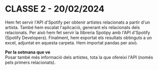 # CLASSE 2 - 20/02/2024

Hem fet servir l'API d'Spotify per obtenir artistes relacionats a partir d'un artista. També hem escalat l'aplicació, generant 
els relacionats dels relacionats. Per això hem fet servir la llibreria Spotipy amb l'API d'Spotify (Spotify Developers).
Finalment, hem exportat els resultats obtinguts a un excel, adjuntat en aquesta carpeta. Hem importat pandas per això.

**Per la setmana que ve**<br>
Posar també més informació dels artistes, tota la que ofereixi l'API (només pels primers relacionats).



